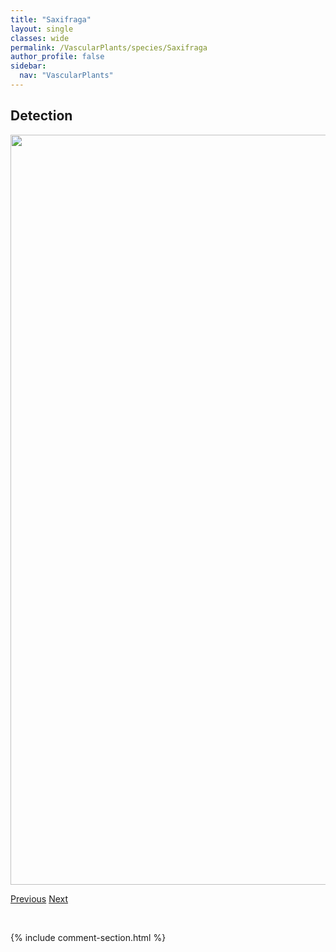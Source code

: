 ```yaml
---
title: "Saxifraga"
layout: single
classes: wide
permalink: /VascularPlants/species/Saxifraga
author_profile: false
sidebar:
  nav: "VascularPlants"
---
```


<h2>Detection</h2>

<a href="https://drive.google.com/uc?export=view&id=1C6EpZkZox4BCkiReoP2RhX1QWuhmfDXY">
<img src="https://drive.google.com/uc?export=view&id=1C6EpZkZox4BCkiReoP2RhX1QWuhmfDXY" height = "1200" width = "800">
</a>


<a href="/DevelopmentWebsite/VascularPlants/species/SaussureaNuda" class="pagination--pager" title="Saussurea nuda">Previous</a> <a href="/DevelopmentWebsite/VascularPlants/species/SaxifragaAizoides" class="pagination--pager" title="Saxifraga aizoides">Next</a>

<p>&nbsp;</p>

{% include comment-section.html %}

